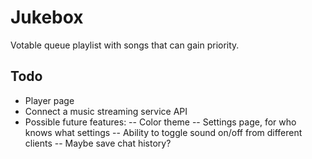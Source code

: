 # Jukebox

Votable queue playlist with songs that can gain priority.

## Todo
- Player page
- Connect a music streaming service API
- Possible future features:
-- Color theme
-- Settings page, for who knows what settings
-- Ability to toggle sound on/off from different clients
-- Maybe save chat history?
